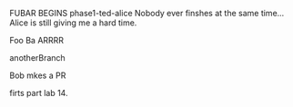 FUBAR BEGINS
phase1-ted-alice
Nobody ever finshes at the same time... Alice is still giving me a hard time.

Foo Ba ARRRR

anotherBranch

Bob mkes a PR
  
firts part lab 14.

